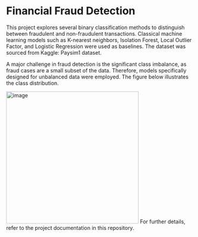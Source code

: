 # Financial Fraud Detection
This project explores several binary classification methods to distinguish between fraudulent and non-fraudulent transactions. Classical machine learning models such as K-nearest neighbors, Isolation Forest, Local Outlier Factor, and Logistic Regression were used as baselines. The dataset was sourced from Kaggle: Paysim1 dataset.

A major challenge in fraud detection is the significant class imbalance, as fraud cases are a small subset of the data. Therefore, models specifically designed for unbalanced data were employed. The figure below illustrates the class distribution.

<img width="356" alt="image" src="https://github.com/petrov94/Financial-Fraud-Detection/assets/15279876/8fc125bc-79dd-4ca0-800a-1d5db6ada50a">
For further details, refer to the project documentation in this repository.
